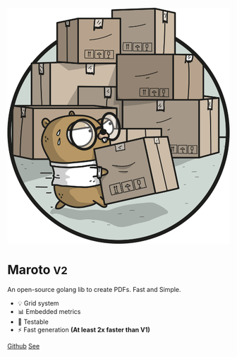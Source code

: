 ![logo](assets/images/logo.png)

# Maroto <small>V2</small>

An open-source golang lib to create PDFs. Fast and Simple.

* :bulb: Grid system
* :bar_chart: Embedded metrics
* :syringe: Testable
* :zap: Fast generation **(At least 2x faster than V1)**

[Github](https://github.com/johnfercher/maroto)
[See](README.md)
